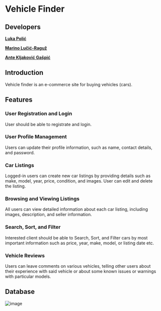 # Vehicle Finder

## Developers

**[Luka Polić](https://github.com/PolicLL)**

**[Marino Lučić-Raguž](https://github.com/MarinoLucicRaguz)**

**[Ante Kljaković Gašpić](https://github.com/wsp83)**

## Introduction

Vehicle finder is an e-commerce site for buying vehicles (cars).

## Features

### User Registration and Login

User should be able to registrate and login.

### User Profile Management

Users can update their profile information, such as name, contact details, and password.

### Car Listings

Logged-in users can create new car listings by providing details such as make, model, year, price, condition, and images.
User can edit and delete the listing.

### Browsing and Viewing Listings

All users can view detailed information about each car listing, including images, description, and seller information.

### Search, Sort, and Filter

Interested client should be able to Search, Sort, and Filter cars by most important information such as price, year, make, model, or listing date etc.

### Vehicle Reviews

Users can leave comments on various vehicles, telling other users about their experience with said vehicle or about some known issues or warnings with particular models.

## Database

![image](https://github.com/OSS-Csharp-Seminar/VehicleFinder/assets/48826059/05f01dff-7ceb-49e5-b3ea-7ca1e25eee09)
